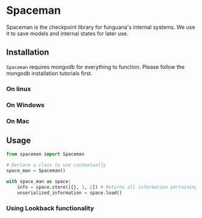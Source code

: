 # Spaceman
Spaceman is the checkpoint library for funguana's internal systems. We use it to save models and internal states for later use.

## Installation
`Spaceman` requires mongodb for everything to function. Please follow the mongodb installation tutorials first. 
### On linux

### On Windows

### On Mac

## Usage

```python
from spaceman import Spaceman

# Declare a class to use contextually
space_man = Spaceman()

with space_man as space:
    info = space.store([{}, 1, 2]) # Returns all information pertaining the storage (location,)
    unserialized_information = space.load()

```

### Using Lookback functionality
